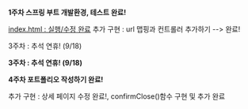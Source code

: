 **1주차 스프링 부트 개발환경, 테스트 완료!**

[index.html : 실행/수정 완료](https://github.com/Ohhaeseo)
추가 구현 : url 맵핑과 컨트롤러 추가하기 --> 완료!

3주차 : 추석 연휴! (9/18)

**3주차 : 추석 연휴! (9/18)**

**4주차 포트폴리오 작성하기 완료!**

추가 구현 : 상세 페이지 수정 완료!, confirmClose()함수 구현 및 추가 완료